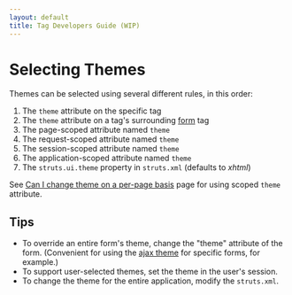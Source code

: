 ```yaml
---
layout: default
title: Tag Developers Guide (WIP)
---
```


# Selecting Themes

Themes can be selected using several different rules, in this order:

1. The `theme` attribute on the specific tag
2. The `theme` attribute on a tag's surrounding [form](form-tag.html) tag
3. The page-scoped attribute named `theme`
4. The request-scoped attribute named `theme`
5. The session-scoped attribute named `theme`
6. The application-scoped attribute named `theme`
7. The `struts.ui.theme` property in `struts.xml` (defaults to _xhtml_)

See [Can I change theme on a per-page basis]() page for using scoped `theme` attribute.

## Tips

- To override an entire form's theme, change the "theme" attribute of the form. (Convenient for using 
  the [ajax theme](ajax-theme.html) for specific forms, for example.)
- To support user-selected themes, set the theme in the user's session.
- To change the theme for the entire application, modify the `struts.xml`.
